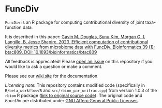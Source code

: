 # FuncDiv

`FuncDiv` is an R package for computing contributional diversity of joint taxa-function data.

It is described in this paper:
[Gavin M. Douglas, Sunu Kim, Morgan G. I. Langille, B. Jesse Shapiro. 2023. Efficient computation of contributional diversity metrics from microbiome data with FuncDiv. Bioinformatics 39 (1): btac809. DOI: 10.1093/bioinformatics/btac809](https://doi.org/10.1093/bioinformatics/btac809)

All feedback is appreciated! Please [open an issue](https://github.com/gavinmdouglas/FuncDiv/issues) on this repository if you would like to ask a question or make a comment.

Please see our [wiki site](https://github.com/gavinmdouglas/FuncDiv/wiki) for the documentation.


_Licensing note_: This repository contains modified code (specifically in `R/beta_workflow/R` and `src/rbiom_par_unifrac.cpp`) from version 1.0.3 of the `rbiom` R package ([link to original source code](https://cran.r-project.org/web/packages/rbiom/index.html)). The original code and _FuncDiv_ are distributed under [GNU Affero General Public Licenses](https://www.gnu.org/licenses/agpl-3.0.en.html).

